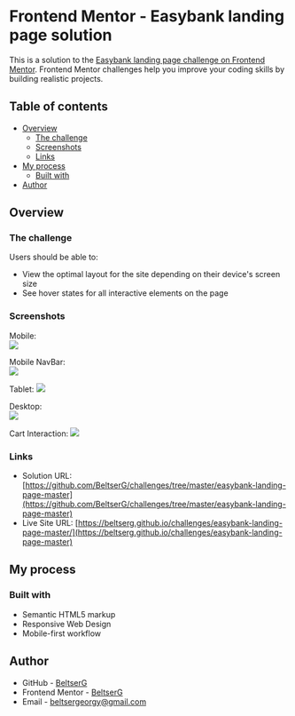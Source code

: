 # Frontend Mentor - Easybank landing page solution

This is a solution to the [Easybank landing page challenge on Frontend Mentor](https://www.frontendmentor.io/challenges/easybank-landing-page-WaUhkoDN). Frontend Mentor challenges help you improve your coding skills by building realistic projects. 

## Table of contents

- [Overview](#overview)
  - [The challenge](#the-challenge)
  - [Screenshots](#screenshots)
  - [Links](#links)
- [My process](#my-process)
  - [Built with](#built-with)
- [Author](#author)

## Overview

### The challenge

Users should be able to:

- View the optimal layout for the site depending on their device's screen size
- See hover states for all interactive elements on the page

### Screenshots

Mobile:  
![](./screenshots/mobile.png)

Mobile NavBar:  
![](./screenshots/mobileNavBar.png)

Tablet:
![](./screenshots/tablet.png)

Desktop:  
![](./screenshots/desktop.png)

Cart Interaction:
![](./screenshots/interaction.png)

### Links

- Solution URL: [https://github.com/BeltserG/challenges/tree/master/easybank-landing-page-master](https://github.com/BeltserG/challenges/tree/master/easybank-landing-page-master)
- Live Site URL: [https://beltserg.github.io/challenges/easybank-landing-page-master/](https://beltserg.github.io/challenges/easybank-landing-page-master)

## My process

### Built with

- Semantic HTML5 markup
- Responsive Web Design
- Mobile-first workflow


## Author

- GitHub - [BeltserG](https://github.com/BeltserG)
- Frontend Mentor - [BeltserG](https://www.frontendmentor.io/profile/BeltserG)
- Email - beltsergeorgy@gmail.com